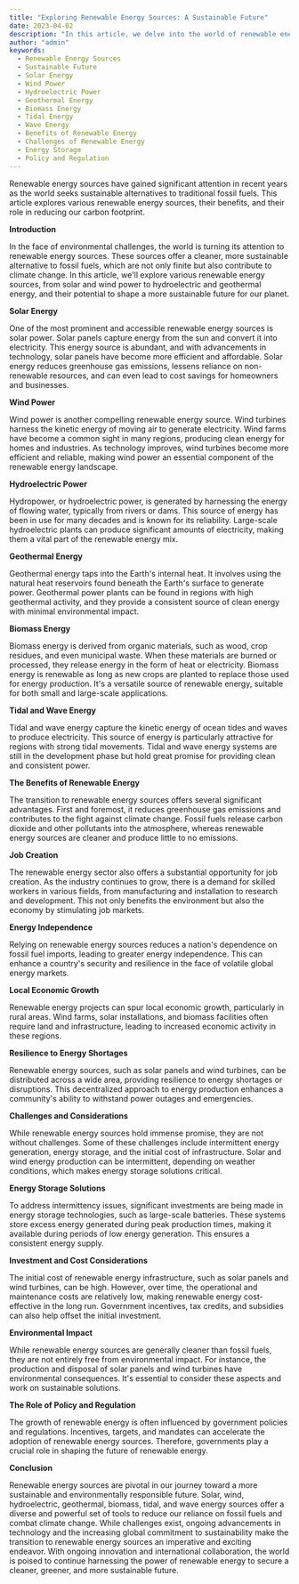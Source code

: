 ```yaml
---
title: "Exploring Renewable Energy Sources: A Sustainable Future"
date: 2023-04-02
description: "In this article, we delve into the world of renewable energy sources, their impact on the environment, and their role in building a sustainable future."
author: "admin"
keywords:
  - Renewable Energy Sources
  - Sustainable Future
  - Solar Energy
  - Wind Power
  - Hydroelectric Power
  - Geothermal Energy
  - Biomass Energy
  - Tidal Energy
  - Wave Energy
  - Benefits of Renewable Energy
  - Challenges of Renewable Energy
  - Energy Storage
  - Policy and Regulation
---
```


Renewable energy sources have gained significant attention in recent years as the world seeks sustainable alternatives to traditional fossil fuels. This article explores various renewable energy sources, their benefits, and their role in reducing our carbon footprint.

**Introduction**

In the face of environmental challenges, the world is turning its attention to renewable energy sources. These sources offer a cleaner, more sustainable alternative to fossil fuels, which are not only finite but also contribute to climate change. In this article, we'll explore various renewable energy sources, from solar and wind power to hydroelectric and geothermal energy, and their potential to shape a more sustainable future for our planet.

**Solar Energy**

One of the most prominent and accessible renewable energy sources is solar power. Solar panels capture energy from the sun and convert it into electricity. This energy source is abundant, and with advancements in technology, solar panels have become more efficient and affordable. Solar energy reduces greenhouse gas emissions, lessens reliance on non-renewable resources, and can even lead to cost savings for homeowners and businesses.

**Wind Power**

Wind power is another compelling renewable energy source. Wind turbines harness the kinetic energy of moving air to generate electricity. Wind farms have become a common sight in many regions, producing clean energy for homes and industries. As technology improves, wind turbines become more efficient and reliable, making wind power an essential component of the renewable energy landscape.

**Hydroelectric Power**

Hydropower, or hydroelectric power, is generated by harnessing the energy of flowing water, typically from rivers or dams. This source of energy has been in use for many decades and is known for its reliability. Large-scale hydroelectric plants can produce significant amounts of electricity, making them a vital part of the renewable energy mix.

**Geothermal Energy**

Geothermal energy taps into the Earth's internal heat. It involves using the natural heat reservoirs found beneath the Earth's surface to generate power. Geothermal power plants can be found in regions with high geothermal activity, and they provide a consistent source of clean energy with minimal environmental impact.

**Biomass Energy**

Biomass energy is derived from organic materials, such as wood, crop residues, and even municipal waste. When these materials are burned or processed, they release energy in the form of heat or electricity. Biomass energy is renewable as long as new crops are planted to replace those used for energy production. It's a versatile source of renewable energy, suitable for both small and large-scale applications.

**Tidal and Wave Energy**

Tidal and wave energy capture the kinetic energy of ocean tides and waves to produce electricity. This source of energy is particularly attractive for regions with strong tidal movements. Tidal and wave energy systems are still in the development phase but hold great promise for providing clean and consistent power.

**The Benefits of Renewable Energy**

The transition to renewable energy sources offers several significant advantages. First and foremost, it reduces greenhouse gas emissions and contributes to the fight against climate change. Fossil fuels release carbon dioxide and other pollutants into the atmosphere, whereas renewable energy sources are cleaner and produce little to no emissions.

**Job Creation**

The renewable energy sector also offers a substantial opportunity for job creation. As the industry continues to grow, there is a demand for skilled workers in various fields, from manufacturing and installation to research and development. This not only benefits the environment but also the economy by stimulating job markets.

**Energy Independence**

Relying on renewable energy sources reduces a nation's dependence on fossil fuel imports, leading to greater energy independence. This can enhance a country's security and resilience in the face of volatile global energy markets.

**Local Economic Growth**

Renewable energy projects can spur local economic growth, particularly in rural areas. Wind farms, solar installations, and biomass facilities often require land and infrastructure, leading to increased economic activity in these regions.

**Resilience to Energy Shortages**

Renewable energy sources, such as solar panels and wind turbines, can be distributed across a wide area, providing resilience to energy shortages or disruptions. This decentralized approach to energy production enhances a community's ability to withstand power outages and emergencies.

**Challenges and Considerations**

While renewable energy sources hold immense promise, they are not without challenges. Some of these challenges include intermittent energy generation, energy storage, and the initial cost of infrastructure. Solar and wind energy production can be intermittent, depending on weather conditions, which makes energy storage solutions critical.

**Energy Storage Solutions**

To address intermittency issues, significant investments are being made in energy storage technologies, such as large-scale batteries. These systems store excess energy generated during peak production times, making it available during periods of low energy generation. This ensures a consistent energy supply.

**Investment and Cost Considerations**

The initial cost of renewable energy infrastructure, such as solar panels and wind turbines, can be high. However, over time, the operational and maintenance costs are relatively low, making renewable energy cost-effective in the long run. Government incentives, tax credits, and subsidies can also help offset the initial investment.

**Environmental Impact**

While renewable energy sources are generally cleaner than fossil fuels, they are not entirely free from environmental impact. For instance, the production and disposal of solar panels and wind turbines have environmental consequences. It's essential to consider these aspects and work on sustainable solutions.

**The Role of Policy and Regulation**

The growth of renewable energy is often influenced by government policies and regulations. Incentives, targets, and mandates can accelerate the adoption of renewable energy sources. Therefore, governments play a crucial role in shaping the future of renewable energy.

**Conclusion**

Renewable energy sources are pivotal in our journey toward a more sustainable and environmentally responsible future. Solar, wind, hydroelectric, geothermal, biomass, tidal, and wave energy sources offer a diverse and powerful set of tools to reduce our reliance on fossil fuels and combat climate change. While challenges exist, ongoing advancements in technology and the increasing global commitment to sustainability make the transition to renewable energy sources an imperative and exciting endeavor. With ongoing innovation and international collaboration, the world is poised to continue harnessing the power of renewable energy to secure a cleaner, greener, and more sustainable future.
